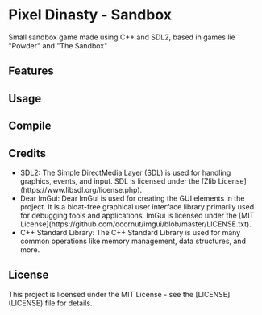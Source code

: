 <h1><b>Pixel Dinasty - Sandbox </b></h1>
        Small sandbox game made using C++ and SDL2, based in games lie "Powder" and "The Sandbox"

<b><h2> Features </h2></b>

<h2><b> Usage </b></h2>

<h2><b> </b></h2>

<b><h2>Compile</h2></b>

<h2>Credits</h2>
        <ul>
                <li> SDL2: The Simple DirectMedia Layer (SDL) is used for handling graphics, events, and input. SDL is licensed under the [Zlib License](https://www.libsdl.org/license.php). </li>
                <li> Dear ImGui: Dear ImGui is used for creating the GUI elements in the project. It is a bloat-free graphical user interface library primarily used for debugging tools and applications. ImGui is licensed under the [MIT License](https://github.com/ocornut/imgui/blob/master/LICENSE.txt). </li>
                <li> C++ Standard Library: The C++ Standard Library is used for many common operations like memory management, data structures, and more. </li>
        </ul>

<h2> <b> License </b> </h2>
        This project is licensed under the MIT License - see the [LICENSE](LICENSE) file for details.
